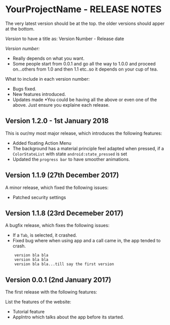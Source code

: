 # YourProjectName - RELEASE NOTES

The very latest version should be at the top. the older versions should apper at the bottom.

*Version* to have a title as: Version Number - Release date

*Version number:*
 - Really depends on what you want.
 - Some people start from 0.0.1 and go all the way to 1.0.0 and proceed on...others from 1.0 and then 1.1 etc..so it depends on your cup of tea.
 
 What to include in each version number:
  - Bugs fixed.
  - New features introduced.
  - Updates made
  *You could be having all the above or even one of the above. Just ensure you explaine each release.
 
 
## Version 1.2.0 - 1st January 2018

This is our/my most major release, which introduces the following features:

- Added floating Action Menu
- The background has a material principle feel adapted when pressed, if a `ColorStateList` with state `android:state_pressed` is set
- Updated the `progress bar` to have smoother animations.

## Version 1.1.9 (27th December 2017)
 
A minor release, which fixed the following issues:

- Patched security settings

## Version 1.1.8 (23rd Decemeber 2017)

A bugfix release, which fixes the following issues:

- If a `Tab`, is selected, it crashed.
- Fixed bug where when using app and a call came in, the app tended to crash.

```other releases
    version bla bla
    version bla bla
    version bla bla...till say the first version
```

## Version 0.0.1 (2nd January 2017)

The first release with the following features:

List the features of the website:

- Tutorial feature
- AppIntro which talks about the app before its started.
